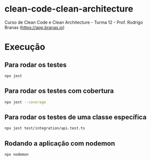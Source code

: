 # clean-code-clean-architecture

Curso de Clean Code e Clean Architecture - Turma 12 - Prof. Rodrigo Branas (<https://app.branas.io>)

# Execução

## Para rodar os testes

```bash
npx jest
```

## Para rodar os testes com cobertura

```bash
npx jest --coverage
```

## Para rodar os testes de uma classe específica

```bash
npx jest test/integration/api.test.ts
```

## Rodando a aplicação com nodemon

```bash
npx nodemon
```
